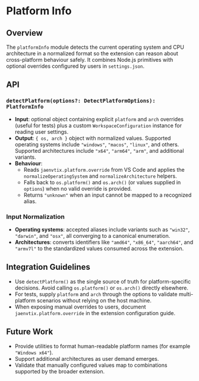 # Platform Info

## Overview

The `platformInfo` module detects the current operating system and CPU architecture in a normalized format so the extension can reason about cross-platform behaviour safely. It combines Node.js primitives with optional overrides configured by users in `settings.json`.

## API

### `detectPlatform(options?: DetectPlatformOptions): PlatformInfo`

- **Input**: optional object containing explicit `platform` and `arch` overrides (useful for tests) plus a custom `WorkspaceConfiguration` instance for reading user settings.
- **Output**: `{ os, arch }` object with normalized values. Supported operating systems include `"windows"`, `"macos"`, `"linux"`, and others. Supported architectures include `"x64"`, `"arm64"`, `"arm"`, and additional variants.
- **Behaviour**:
  - Reads `jaenvtix.platform.override` from VS Code and applies the `normalizeOperatingSystem` and `normalizeArchitecture` helpers.
  - Falls back to `os.platform()` and `os.arch()` (or values supplied in `options`) when no valid override is provided.
  - Returns `"unknown"` when an input cannot be mapped to a recognized alias.

### Input Normalization

- **Operating systems**: accepted aliases include variants such as `"win32"`, `"darwin"`, and `"osx"`, all converging to a canonical enumeration.
- **Architectures**: converts identifiers like `"amd64"`, `"x86_64"`, `"aarch64"`, and `"armv7l"` to the standardized values consumed across the extension.

## Integration Guidelines

- Use `detectPlatform()` as the single source of truth for platform-specific decisions. Avoid calling `os.platform()` or `os.arch()` directly elsewhere.
- For tests, supply `platform` and `arch` through the options to validate multi-platform scenarios without relying on the host machine.
- When exposing manual overrides to users, document `jaenvtix.platform.override` in the extension configuration guide.

## Future Work

- Provide utilities to format human-readable platform names (for example `"Windows x64"`).
- Support additional architectures as user demand emerges.
- Validate that manually configured values map to combinations supported by the broader extension.
